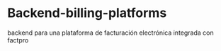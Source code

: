 # Backend-billing-platforms
backend para una plataforma de facturación electrónica integrada con factpro 
